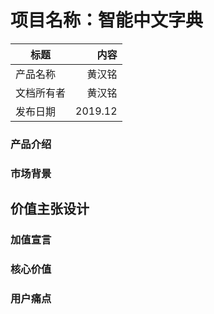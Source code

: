 # 项目名称：智能中文字典
标题|内容
---|--:
产品名称|黄汉铭
文档所有者|黄汉铭
发布日期|2019.12

### 产品介绍

### 市场背景

## 价值主张设计
### 加值宣言
### 核心价值
### 用户痛点
